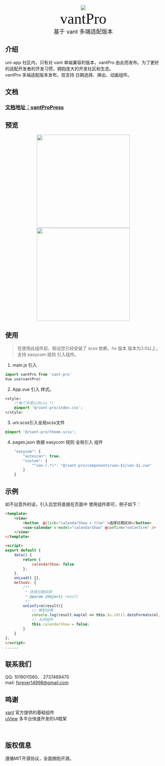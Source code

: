 <center><img src="https://static-7896494f-63ee-4a91-a07c-1fcd1d73002f.bspapp.com/assets/logo.png"></img> </center>
<center><font face="黑体" size=8>vantPro</font></center>
<center><font  size=4>基于 vant 多端适配版本</font></center>

## 介绍


uni-app 社区内，只有对 vant 单端兼容的版本，vantPro 由此而发布。为了更好的适配开发者的开发习惯，拥抱庞大的开发社区和生态。   
vantPro 多端适配版本发布，现支持 日期选择、弹出、动画组件。
​

##  文档


### [文档地址：vantProPress](https://static-7896494f-63ee-4a91-a07c-1fcd1d73002f.bspapp.com/)


##  预览


<center>
<img src="https://static-7896494f-63ee-4a91-a07c-1fcd1d73002f.bspapp.com/assets/h5logo.png" width="300"></img> 
<span style="display: inline-block; width: 240px"></span>
<img src="https://static-7896494f-63ee-4a91-a07c-1fcd1d73002f.bspapp.com/assets/img/wx-logo.b60e91fb.jpg" width="300"></img> 
</center>


##  使用


> 在使用此组件前，假设您已经安装了 scss 依赖，hx 版本 版本为3.0以上，支持 easycom 规则 引入组件。

1. main.js 引入
```javascript
import vantPro from 'vant-pro' 
Vue.use(vantPro)
```

2. App.vue 引入 样式。
```css
<style>
	/*每个页面公共css */
	@import '@/vant-pro/index.css';
</style>
```

3. uni.scss引入全局scss文件
```css
@import '@/vant-pro/theme.scss';
```

4. pages.json 依据 easycom 规则 全局引入 组件
```javascript
	"easycom": {
		"autoscan": true,
		"custom": {
			"^van-(.*)": "@/vant-pro/components/van-$1/van-$1.vue"
		}
	}
```


##  示例



如不出意外的话，引入后您将直接在页面中 使用组件即可，例子如下：


```html
<template>
	<view>
		<button  @click="calendarShow = true" >选择日期区间</button>
		<van-calendar v-model="calendarShow" @confirm="onConfirm" />
	</view>
</template>

<script>
export default {
	data() {
		return {
			calendarShow: false
		};
	},
	onLoad() {},
	methods: {
		/**
		 * 选择日期回调
		 * @param {Object} result
		 */
		onConfirm(result){
			// 解析结果
			console.log(result.map(el => this.$u.cUtil.dateFormate(el, 'yyyy-MM-dd')));
			// 关闭组件
			this.calendarShow = false;
		}
	}
};
</script>
......
```
##  联系我们
QQ: 1019011560、   2737469470   
mail: forever14998@gmail.com


##  鸣谢

[vant](https://github.com/youzan/vant)    官方提供的基础组件   
[uView](https://www.uviewui.com/) 多平台快速开发的UI框架

​


## 版权信息

遵循MIT开源协议，全面拥抱开源。


















